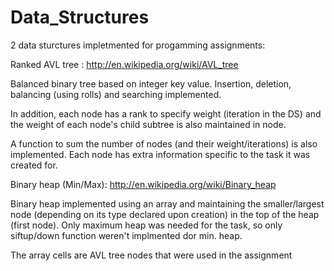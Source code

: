Data_Structures
===============
2 data sturctures impletmented for progamming assignments:

Ranked AVL tree : http://en.wikipedia.org/wiki/AVL_tree

Balanced binary tree based on integer key value. Insertion, deletion, balancing (using rolls)
and searching implemented.

In addition, each node has a rank to specify weight (iteration in the DS) and the weight of 
each node's child subtree is also maintained in node.

A function to sum the number of nodes (and their weight/iterations) is also implemented.
Each node has extra information specific to the task it was created for.

Binary heap (Min/Max): http://en.wikipedia.org/wiki/Binary_heap

Binary heap implemented using an array and maintaining the smaller/largest node (depending on its type
declared upon creation) in the top of the heap (first node). Only maximum heap was needed for the task,
so only siftup/down function weren't implmented dor min. heap.

The array cells are AVL tree nodes that were used in the assignment

